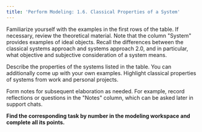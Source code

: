```yaml
---
title: 'Perform Modeling: 1.6. Classical Properties of a System'
---
```


Familiarize yourself with the examples in the first rows of the table. If necessary, review the theoretical material. Note that the column "System" provides examples of ideal objects. Recall the differences between the classical systems approach and systems approach 2.0, and in particular, what objective and subjective consideration of a system means.

Describe the properties of the systems listed in the table. You can additionally come up with your own examples. Highlight classical properties of systems from work and personal projects.

Form notes for subsequent elaboration as needed. For example, record reflections or questions in the "Notes" column, which can be asked later in support chats.

**Find the corresponding task by number in the modeling workspace and complete all its points.**
